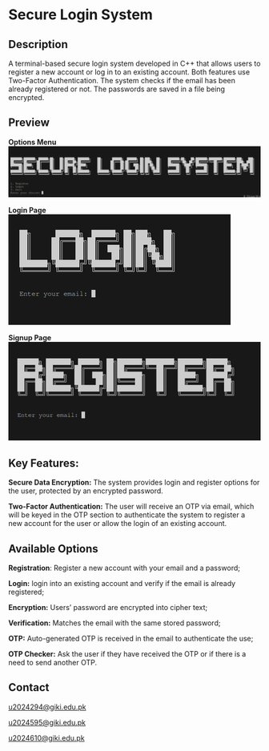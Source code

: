 # Secure Login System
## **Description**

A terminal-based secure login system developed in C++ that allows users to register a new account or log in to an existing account. Both features use Two-Factor Authentication. The system checks if the email has been already registered or not. The passwords are saved in a file being encrypted.

## **Preview**

**Options Menu**
![Options Menu Entry Point](/img/IntroSLS.png)

**Login Page**
![Login Menu](/img/LoginSLS.png)

**Signup Page**
![Register Menu](/img/RegisterSLS.png)

## **Key Features:**

**Secure Data Encryption:** The system provides login and register options for the user, protected by an encrypted password.

**Two-Factor Authentication:** The user will receive an OTP via email, which will be keyed in the OTP section to authenticate the system to register a new account for the user or allow the login of an existing account.

## **Available Options**

**Registration**: Register a new account with your email and a password;

**Login:** login into an existing account and verify if the email is already registered;

**Encryption:** Users’ password are encrypted into cipher text;

**Verification:** Matches the email with the same stored password;

**OTP:** Auto-generated OTP is received in the email to authenticate the use;

**OTP Checker:** Ask the user if they have received the OTP or if there is a need to send another OTP.

## **Contact**

[u2024294@giki.edu.pk](mailto:u2024294@giki.edu.pk)

[u2024595@giki.edu.pk](mailto:u2024595@giki.edu.pk)

[u2024610@giki.edu.pk](mailto:u2024610@giki.edu.pk)
